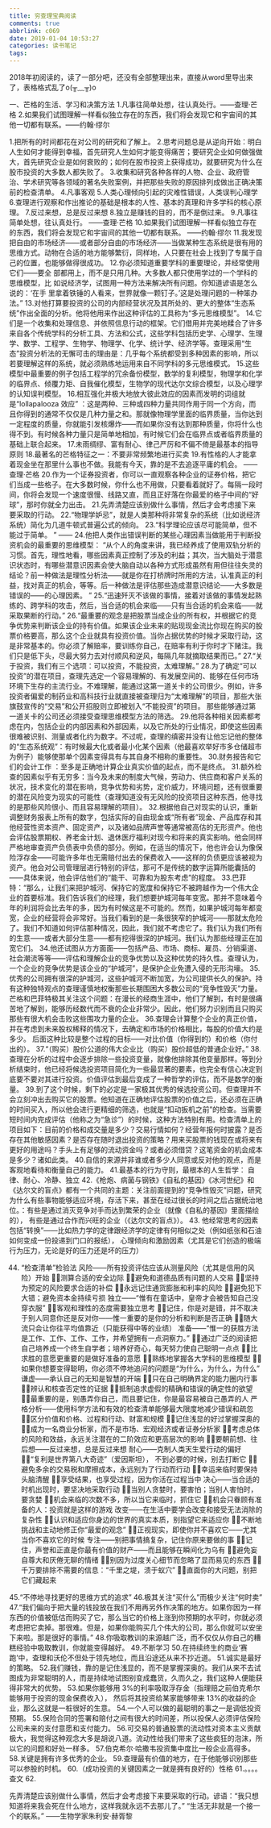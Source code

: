 ```yaml
---
title: 穷查理宝典阅读
comments: true
abbrlink: c069
date: 2019-01-04 10:53:27
categories: 读书笔记
tags:
---
```


2018年初阅读的，读了一部分吧，还没有全部整理出来，直接从word里导出来了，表格格式乱了o(╥﹏╥)o

一、芒格的生活、学习和决策方法
1.凡事往简单处想，往认真处行。——查理·芒格
2.如果我们试图理解一样看似独立存在的东西，我们将会发现它和宇宙间的其他一切都有联系。——约翰·缪尔

<!-- more -->

1.把所有的时间都花在对公司的研究和了解上。
2.思考问题总是从逆向开始：明白人生如何才能得到幸福，首先研究人生如何才能变得痛苦；要研究企业如何做强做大，首先研究企业是如何衰败的；如何在股市投资上获得成功，就要研究为什么在股市投资的大多数人都失败了。
3.收集和研究各种各样的人物、企业、政府管治、学术研究等各领域的著名失败案例，并把那些失败的原因排列成做出正确决策前的检查清单。
4.凡事客观
5.人类心理倾向引起的灾难性错误，人类误判心理学
6.查理进行观察和作出推论的基础是根本的人性、基本的真理和许多学科的核心原理。
7.反过来想，总是反过来想
8.独立是赚钱的目的，而不是倒过来。
9.凡事往简单处想，往认真处行。 ——查理·芒格
10.如果我们试图理解一样看似独立存在的东西，我们将会发现它和宇宙间的其他一切都有联系。 ——约翰·缪尔
11.我发现把自由的市场经济——或者部分自由的市场经济——当做某种生态系统是很有用的思维方式。动物在合适的地方能够繁衍，同样地，人只要在社会上找到了专属于自己的位置，也能够做得很成功。
12.你必须知道重要学科的重要理论，并经常使用它们——要全
部都用上，而不是只用几种。大多数人都只使用学过的一个学科的思维模型，比
如说经济学，试图用一种方法来解决所有问题。你知道谚语是怎么说的：‘在手
里拿着铁锤的人看来，世界就像一颗钉子。’这是处理问题的一种笨办法。”
13.对他打算要投资的公司的内部经营状况及其所处的、更大的整体“生态系统”作出全面的分析。他将他用来作出这种评估的工具称为“多元思维模型”。
14.它们是一个收集和处理信息、并依照信息行动的框架。它们借用并完美地糅合了许多来自各个传统学科的分析工具、方法和公式，这些学科包括历史学、心理学、生理学、数学、工程学、生物学、物理学、化学、统计学、经济学等。查理采用“生态”投资分析法的无懈可击的理由是：几乎每个系统都受到多种因素的影响，所以若要理解这样的系统，就必须熟练地运用来自不同学科的多元思维模式。
15.这些模型中最重要的例子包括工程学的冗余备份模型，数学的复利模型，物理学和化学的临界点、倾覆力矩、自我催化模型，生物学的现代达尔文综合模型，以及心理学的认知误判模型。
16.相互强化并极大地放大彼此效应的因素而发明的词组就是“lollapalooza 效应” ：这是两种、三种或四种力量共同作用于同一个方向，而且你得到的通常不仅仅是几种力量之和。那就像物理学里面的临界质量，当你达到一定程度的质量，你就能引发核爆炸——而如果你没有达到那种质量，你将什么也得不到。有时候各种力量只是简单地相加，有时候它们会在临界点或者临界质量的基础上联合起来。
17.未雨绸缪、富有耐心、律己严厉和不偏不倚是最基本的指导原则
18.最著名的芒格特征之一：不要非常频繁地进行买卖
19.有性格的人才能拿着现金坐在那里什么事也不做。我能有今天，靠的是不去追逐平庸的机会。 ——查理·芒格
20.作为一个证券投资者，你可以一直观察各种企业的证券价格，把它们当成一些格子。在大多数时候，你什么也不用做，只要看着就好了。每隔一段时间，你将会发现一个速度很慢、线路又直，而且正好落在你最爱的格子中间的“好球”，那时你就全力出击。
21.先弄清楚应该别做什么事情，然后才会考虑接下来要采取的行动。
22.“物理学妒忌”，就是人类那种将非常复杂的系统（比如说经济系统）简化为几道牛顿式普遍公式的倾向。
23.“科学理论应该尽可能简单，但不能过于简单。 ” ——
24.他把人类作出错误判断的某些心理因素当做能用于判断投资机会的最重要的思维模型： “从个人的角度来讲，我已经养成了使用双轨分析的习惯。首先，理性地看，哪些因素真正控制了涉及的利益；其次，当大脑处于潜意识状态时，有哪些潜意识因素会使大脑自动以各种方式形成虽然有用但往往失灵的结论？前一种做法是理性分析法——就是你在打桥牌时所用的方法，认准真正的利益，找对真正的机会，等等。后一种做法是评估那些造成潜意识结论——大多数是错误的——的心理因素。 ”
25.“迅速歼灭不该做的事情，接着对该做的事情发起熟练的、跨学科的攻击，然后，当合适的机会来临——只有当合适的机会来临——就采取果断的行动。”
26.“最重要的观念是把股票当成企业的所有权，并根据它的竞争优势来判断该企业的持有价值。如果该企业未来的贴现现金流比你现在购买的股票价格要高，那么这个企业就具有投资价值。当你占据优势的时候才采取行动，这是非常基本的。你必须了解赔率，要训练你自己，在赔率有利于你时才下赌注。我们只是低下头，尽最大努力去对付顺风和逆风，每隔几年就摘取结果而已。”
27.“关于投资，我们有三个选项：可以投资，不能投资，太难理解。”
28.为了确定“可以投资”的潜在项目，查理先选定一个容易理解的、有发展空间的、能够在任何市场环境下生存的主流行业。不难理解，能通过这第一道关卡的公司很少。例如，许多投资者偏爱的制药业和高科技行业就直接被查理归为“太难理解”的项目，那些大张旗鼓宣传的“交易”和公开招股则立即被划入“不能投资”的项目。 那些能够通过第一道关卡的公司还必须接受查理思维模型方法的筛选。
29.他将各种相关因素都考虑在内，包括企业的内部因素和外部因素，以及它所处的行业情况，即使这些因素很难被识别、测量或者化约为数字。不过呢，查理的缜密并没有让他忘记他的整体的“生态系统观”：有时候最大化或者最小化某个因素（他最喜欢举好市多仓储超市为例子）能够使那单个因素变得具有与其自身不相称的重要性。
30.财务报告和它们的会计工作 ：至多是正确地计算企业真实价值的起点，而不是终点。
31.额外检查的因素似乎有无穷多：当今及未来的制度大气候，劳动力、供应商和客户关系的状况，技术变化的潜在影响，竞争优势和劣势，定价威力，环境问题，还有很重要的潜在风险变为现实的可能性（查理知道没有无风险的投资项目这种东西，他寻找的是那些风险很小、而且容易理解的项目）。
32.根据他自己对现实的认识，重新调整财务报表上所有的数字，包括实际的自由现金或“所有者”现金、产品库存和其他经营性资本资产、固定资产，以及诸如品牌声誉等通常被高估的无形资产。他也会评估股票期权、养老金计划、退休医疗福利对现今和将来的真实影响。他会同样严格地审查资产负债表中负债的部分。例如，在适当的情况下，他也许会认为像保险浮存金——可能许多年也无需赔付出去的保费收入——这样的负债更应该被视为资产。他会对公司管理层进行特别的评估，那可不是传统的数字运算所能囊括的——具体来说，他会评估他们的“能干、可靠和为股东考虑”的程度。
33.巴菲特：“那么，让我们来把护城河、保持它的宽度和保持它不被跨越作为一个伟大企业的首要标准。我们告诉我们的经理，我们想要护城河每年变宽。那并不意味着今年的利润将会比去年的多，因为有时候这是不可能的。然而，如果护城河每年都变宽，企业的经营将会非常好。当我们看到的是一条很狭窄的护城河——那就太危险了。我们不知道如何评估那种情况，因此，我们就不考虑它了。我们认为我们所有的生意——或者大部分生意——都有挖得很深的护城河。我们认为那些经理正在加宽它们。
34.他还试图从方方面面——包括产品、市场、商标、雇员、分销渠道、社会潮流等等——评估和理解企业的竞争优势以及这种优势的持久性。查理认为，一个企业的竞争优势是该企业的“护城河”，是保护企业免遭入侵的无形沟壕。
35.优秀的公司拥有很深的护城河，这些护城河不断加宽，为公司提供长久的保护。持有这种独特观点的查理谨慎地权衡那些长期围困大多数公司的“竞争性毁灭”力量。芒格和巴菲特极其关注这个问题：在漫长的经商生涯中，他们了解到，有时是很痛苦地了解到，能够历经数代而不衰的企业非常少。因此，他们努力识别而且只购买那些有很大机会击败这些围攻力量的企业。
36.查理会计算整个企业的真正价值，并在考虑到未来股权稀释的情况下，去确定和市场的价格相比，每股的价值大约是多少。 后面这种比较是整个过程的目标——对比价值（你得到的）和价格（你付出的）。
37.“（购买）股价公道的伟大企业比（购买）股价超低的普通企业好。”
38. 查理在分析的过程中会逐步排除一些投资变量，就像他排除其他变量那样。等到分析结束时，他已经将候选投资项目简化为一些最显著的要素，也完全有信心决定到底要不要对其进行投资。价值评估到最后变成了一种哲学的评估，而不是数学的衡量。
39.到了这个时候，剩下的必定是一家极其优秀的候选投资公司。但查理并不会立刻冲出去购买它的股票。他知道在正确地评估股票的价值之后，还必须在正确的时间买入，所以他会进行更精细的筛选，也就是“扣动扳机之前”的检查。当需要短时间内完成评估（他称之为“急诊”）的时候，这种方法特别有用。检查清单上的项目如下：目前的价格和成交量是多少？交易行情如何？经营年报何时披露？是否存在其他敏感因素？是否存在随时退出投资的策略？用来买股票的钱现在或将来有更好的用途吗？手头上有足够的流动资金吗？或者必须借贷？这笔资金的机会成本是多少？诸如此类。
40.自信的来源并非谁或者多少人同意或反对他的观点，而是客观地看待和衡量自己的能力。
41.最基本的行为守则，最根本的人生哲学： 自律、耐心、冷静、独立
42.《枪炮、病菌与钢铁》《自私的基因》《冰河世纪》和《达尔文的盲点》都有一个共同的主题：关注前面提到的“竞争性毁灭”问题，研究为什么有些事物能够适应环境，存活下来，甚至在经过很长的时间之后占据统治地位。：有些是通过消灭竞争对手而达到繁荣的企业（就像《自私的基因》里面描绘的）， 有些是通过合作而兴旺的企业（《达尔文的盲点》）。
43. 他经常思考的因素包括“转换”——比如热力学的定律跟经济学的定律有何相似之处（例如纸张和石油如何变成一份投递到门口的报纸）， 心理倾向和激励因素（尤其是它们创造的极端行为压力，无论是好的压力还是坏的压力）

44. “检查清单”检验法
风险——所有投资评估应该从测量风险（尤其是信用的风险）开始 	测算合适的安全边际
避免和道德品质有问题的人交易
坚持为预定的风险要求合适的补偿
永远记住通货膨胀和利率的风险
避免犯下大错；避免资本金持续亏损
独立——“惟有在童话中，皇帝才会被告知自己没穿衣服” 	客观和理性的态度需要独立思考
记住，你是对是错，并不取决于别人同意你还是反对你——惟一重要的是你的分析和判断是否正确
随大流只会让你往平均值靠近（只能获得中等的业绩）
准备——“惟一的获胜方法是工作、工作、工作、工作，并希望拥有一点洞察力。” 	通过广泛的阅读把自己培养成一个终生自学者；培养好奇心，每天努力使自己聪明一点点
比求胜的意愿更重要的是做好准备的意愿
熟练地掌握各大学科的思维模型
如果你想要变得聪明，你必须不停地追问的问题是“为什么，为什么，为什么”
谦虚——承认自己的无知是智慧的开端 	只在自己明确界定的能力圈内行事
辨认和核查否定性的证据
抵制追求虚假的精确和错误的确定性的欲望
最重要的是，别愚弄你自己，而且要记住，你是最容易被自己愚弄的人
严格分析——使用科学方法和有效的检查清单能够最大限度地减少错误和疏忽 	区分价值和价格、过程和行动、财富和规模
记住浅显的好过掌握深奥的
成为一名商业分析家，而不是市场、宏观经济或者证券分析家
考虑总体的风险和效益，永远关注潜在的二阶效应和更高层次的影响
要朝前想、往后想——反过来想，总是反过来想
耐心——克制人类天生爱行动的偏好 	“复利是世界第八大奇迹”（爱因斯坦）， 不到必要的时候，别去打断它
避免多余的交易税和摩擦成本，永远别为了行动而行动
幸运来临时要保持头脑清醒
享受结果，也享受过程，因为你活在过程当中
决心——当合适的时机出现时，要坚决地采取行动	当别人贪婪时，要害怕；当别人害怕时，要贪婪
机会来临的次数不多，所以当它来临时，抓住它
机会只眷顾有准备的人：投资就是这样的游戏
改变——在生活中要学会改变和接受无法消除的复杂性 	认识和适应你身边的世界的真实本质，别指望它来适应你
不断地挑战和主动地修正你“最爱的观念”
正视现实，即使你并不喜欢它——尤其当你不喜欢它的时候
专注——别把事情搞复杂，记住你原来要做的事 	记住，声誉和正直是你最有价值的财产——而且能够在瞬间化为乌有
避免妄自尊大和厌倦无聊的情绪
别因为过度关心细节而忽略了显而易见的东西
千万要排除不需要的信息：“千里之堤，溃于蚁穴”
直面你的大问题，别把它们藏起来

45.“不停地寻找更好的思维方式的追求”
46.极其关注“买什么”而极少关注“何时卖”
47.“我们偏向于把大量的钱投放在我们不用再另外作决策的地方。如果你因为一样东西的价值被低估而购买了它，那么当它的价格上涨到你预期的水平时，你就必须考虑把它卖掉。那很难。但是，如果你能购买几个伟大的公司，那么你就可以安坐下来啦。那是很好的事情。”
48.你吸取教训的来源越广泛，而不仅仅从你自己的糟糕经验中吸取教训，你就能变得越好。
49.不断学习
50.在持续终生的商业‘赛跑’中，查理和沃伦不但处于领先地位，而且沿途还从来不抄近道。
51.诚实是最好的策略。
52.我们赚钱，靠的是记住浅显的，而不是掌握深奥的。我们从来不去试图成为非常聪明的人，而是持续地试图别变成蠢货，久而久之，我们这种人便能获得非常大的优势。
53.如果你能够用 3%的利率吸取浮存金（指理赔之前伯克希尔能够用于投资的现金保费收入）， 然后将其投资给某家能够带来 13%的收益的企业，那么这就是一桩很好的生意。
54.一个人可以做的最聪明的事之一是调低投资预期。
55.保险合同的签署和赔付之间有很大的时间差，所以投保人必须评估保险公司未来的支付意愿和支付能力。
56.可交易的普通股票的流动性对资本主义贡献极大，我觉得这种观念大多是胡说八道。流动性给我们带来了这些疯狂的泡沫，所以它的问题和好处一样多。
57.伯克希尔·哈撒韦投资集中度比一般企业高得多。
58.关键是拥有许多优秀的企业。
59.查理最有价值的地方，在于他能够识别那些可以参股的时机。
60.（成功投资的关键因素之一就是拥有良好的）性格
61.。。。。查文
62.



先弄清楚应该别做什么事情，然后才会考虑接下来要采取的行动。谚语：“我只想知道将来我会死在什么地方，这样我就永远不去那儿了。”
“生活无非就是一个接一个的联系。” ——生物学家朱利安·赫胥黎
